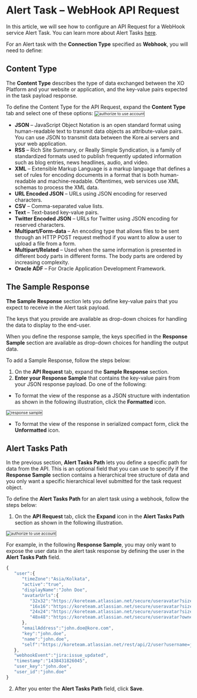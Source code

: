 # Alert Task – WebHook API Request

In this article, we will see how to configure an API Request for a WebHook service Alert Task. You can learn more about Alert Tasks <a href="https://docsinternal-kore.github.io/docs/xo/automation/use-cases/alert-tasks/" target="_blank">here</a>.

For an Alert task with the **Connection Type** specified as **Webhook**, you will need to define:

## Content Type 

The **Content Type** describes the type of data exchanged between the XO Platform and your website or application, and the key-value pairs expected in the task payload response. 

To define the Content Type for the API Request, expand the **Content Type** tab and select one of these options:
<img src="../images/content-type.png" alt="authorize to use account" title="authorize to use account" style="border: 1px solid gray; zoom:75%;">

* **JSON** – JavaScript Object Notation is an open standard format using human-readable text to transmit data objects as attribute-value pairs. You can use JSON to transmit data between the Kore.ai servers and your web application.
* **RSS** – Rich Site Summary, or Really Simple Syndication, is a family of standardized formats used to publish frequently updated information such as blog entries, news headlines, audio, and video.
* **XML** – Extensible Markup Language is a markup language that defines a set of rules for encoding documents in a format that is both human-readable and machine-readable. Oftentimes, web services use XML schemas to process the XML data.
* **URL Encoded JSON** – URLs using JSON encoding for reserved characters.
* **CSV** – Comma-separated value lists.
* **Text** – Text-based key-value pairs.
* **Twitter Encoded JSON** – URLs for Twitter using JSON encoding for reserved characters.
* **Multipart/Form-data** – An encoding type that allows files to be sent through an HTTP POST request method if you want to allow a user to upload a file from a form.
* **Multipart/Related** – Used when the same information is presented in different body parts in different forms. The body parts are ordered by increasing complexity.
* **Oracle ADF** – For Oracle Application Development Framework.

## The Sample Response

**The Sample** **Response** section lets you define key-value pairs that you expect to receive in the Alert task payload. 

The keys that you provide are available as drop-down choices for handling the data to display to the end-user. 

When you define the response sample, the keys specified in the **Response Sample** section are available as drop-down choices for handling the output data.

To add a Sample Response, follow the steps below:

1. On the **API Request** tab, expand the **Sample Response** section.
2. **Enter your Response Sample** that contains the key-value pairs from your JSON response payload. Do one of the following:

  * To format the view of the response as a JSON structure with indentation as shown in the following illustration, click the **Formatted** icon.
  <img src="../images/response-sample.png" alt="response sample" title="response sample" style="border: 1px solid gray; zoom:75%;">

  * To format the view of the response in serialized compact form, click the **Unformatted** icon.

## Alert Tasks Path  
 
In the previous section, **Alert Tasks Path** lets you define a specific path for data from the API. This is an optional field that you can use to specify if the **Response Sample** section contains a hierarchical tree structure of data and you only want a specific hierarchical level submitted for the task request object.

To define the **Alert Tasks Path** for an alert task using a webhook, follow the steps below:

1. On the **API Request** tab, click the **Expand** icon in the **Alert Tasks Path** section as shown in the following illustration.
<img src="../images/alert-tasks-path.png" alt="authorize to use account" title="authorize to use account" style="border: 1px solid gray; zoom:75%;">

For example, in the following **Response Sample**, you may only want to expose the user data in the alert task response by defining the user in the **Alert Tasks Path** field.

```js
{
   "user":{
      "timeZone":"Asia/Kolkata",
      "active":"true",
      "displayName":"John Doe",
      "avatarUrls":{
         "32x32":"https://koreteam.atlassian.net/secure/useravatar?size=medium&ownerId=john.doe&avatarId=11801",
         "16x16":"https://koreteam.atlassian.net/secure/useravatar?size=xsmall&ownerId=john.doe&avatarId=11801",
         "24x24":"https://koreteam.atlassian.net/secure/useravatar?size=small&ownerId=john.doe&avatarId=11801",
         "48x48":"https://koreteam.atlassian.net/secure/useravatar?ownerId=john.doe&avatarId=11801"
      },
      "emailAddress":"john.doe@kore.com",
      "key":"john.doe",
      "name":"john.doe",
      "self":"https://koreteam.atlassian.net/rest/api/2/user?username=john.doe"
   },
   "webhookEvent":"jira:issue_updated",
   "timestamp":"1438431826045",
   "user_key":"john.doe",
   "user_id":"john.doe"
}
```

<ol start="2"><li>After you enter the <b>Alert Tasks Path</b> field, click <b>Save</b>.</li></ol>